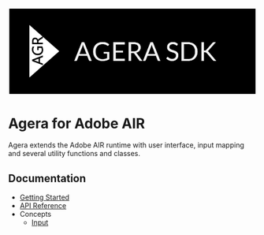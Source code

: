 <p align="center">
  <img src="https://github.com/agera-sdk/agera/blob/master/assets/logo-72-ppi.png?raw=true" width="500">
</p>

# Agera for Adobe AIR

Agera extends the Adobe AIR runtime with user interface, input mapping and several utility functions and classes.

## Documentation

* [Getting Started](docs/getting-started.md)
* [API Reference](docs/api-reference.md)
* Concepts
  * [Input](docs/concepts/input.md)